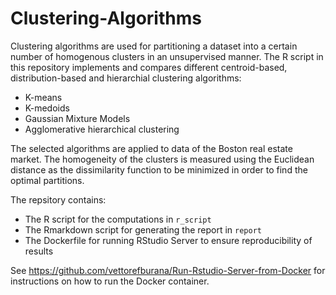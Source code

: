 # Clustering-Algorithms

Clustering algorithms are used for partitioning a dataset into a certain number of homogenous clusters in an unsupervised manner. The R script in this repository implements and compares different centroid-based, distribution-based and hierarchial clustering algorithms:

* K-means
* K-medoids
* Gaussian Mixture Models
* Agglomerative hierarchical clustering

The selected algorithms are applied to data of the Boston real estate market. The homogeneity of the clusters is measured using the Euclidean distance as the dissimilarity function to be minimized in order to find the optimal partitions. 

The repsitory contains: 

* The R script for the computations in ```r_script```
* The Rmarkdown script for generating the report in ```report```
* The Dockerfile for running RStudio Server to ensure reproducibility of results 

See https://github.com/vettorefburana/Run-Rstudio-Server-from-Docker for instructions on how to run the Docker container. 
